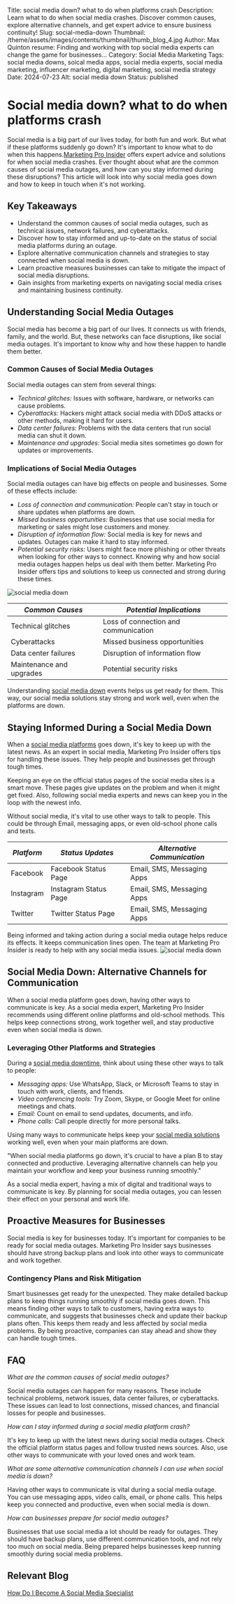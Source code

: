 Title: social media down? what to do when platforms crash
Description: Learn what to do when social media crashes. Discover common causes, explore alternative channels, and get expert advice to ensure business continuity!
Slug: social-media-down
Thumbnail: /theme/assets/images/contents/thumbnail/thumb_blog_4.jpg
Author: Max Quinton
resume: Finding and working with top social media experts can change the game for businesses...
Category: Social Media Marketing
Tags: social media downs, soical media apps, social media experts, social media marketing, influencer marketing, digital marketing, social media strategy
Date: 2024-07-23
Alt: social media down
Status: published

# Social media down? what to do when platforms crash
Social media is a big part of our lives today, for both fun and work. But what if these platforms suddenly go down? It's important to know what to do when this happens.[Marketing Pro Insider](https://marketingproinsider.com/) offers expert advice and solutions for when social media crashes.
Ever thought about what are the common causes of social media outages, and how can you stay informed during these disruptions? This article will look into why social media goes down and how to keep in touch when it's not working.

## Key Takeaways
- Understand the common causes of social media outages, such as technical issues, network failures, and cyberattacks.
- Discover how to stay informed and up-to-date on the status of social media platforms during an outage.
- Explore alternative communication channels and strategies to stay connected when social media is down.
- Learn proactive measures businesses can take to mitigate the impact of social media disruptions.
- Gain insights from marketing experts on navigating social media crises and maintaining business continuity.

## Understanding Social Media Outages
Social media has become a big part of our lives. It connects us with friends, family, and the world. But, these networks can face disruptions, like social media outages. It's important to know why and how these happen to handle them better.

### Common Causes of Social Media Outages
Social media outages can stem from several things:
- *Technical glitches:* Issues with software, hardware, or networks can cause problems.
- *Cyberattacks:* Hackers might attack social media with DDoS attacks or other methods, making it hard for users.
- *Data center failures:* Problems with the data centers that run social media can shut it down.
- *Maintenance and upgrades:* Social media sites sometimes go down for updates or improvements.

### Implications of Social Media Outages
Social media outages can have big effects on people and businesses. Some of these effects include:
- *Loss of connection and communication:* People can't stay in touch or share updates when platforms are down.
- *Missed business opportunities:* Businesses that use social media for marketing or sales might lose customers and money.
- *Disruption of information flow:* Social media is key for news and updates. Outages can make it hard to stay informed.
- *Potential security risks:* Users might face more phishing or other threats when looking for other ways to connect.
Knowing why and how social media outages happen helps us deal with them better. Marketing Pro Insider offers tips and solutions to keep us connected and strong during these times.

![social media down](/theme/assets/images/contents/post/blog_4_pic_1.jpg)

| *Common Causes*       | *Potential Implications*         |
|-------------------------|------------------------------------|
| Technical glitches      | Loss of connection and communication|
| Cyberattacks            | Missed business opportunities      |
| Data center failures    | Disruption of information flow     |
| Maintenance and upgrades| Potential security risks           |

Understanding [social media down](https://marketingproinsider.com/) events helps us get ready for them. This way, our social media solutions stay strong and work well, even when the platforms are down.

## Staying Informed During a Social Media Down
When a [social media platforms](https://marketingproinsider.com/) goes down, it's key to keep up with the latest news. As an expert in social media, Marketing Pro Insider offers tips for handling these issues. They help people and businesses get through tough times.

Keeping an eye on the official status pages of the social media sites is a smart move. These pages give updates on the problem and when it might get fixed. Also, following social media experts and news can keep you in the loop with the newest info.

Without social media, it's vital to use other ways to talk to people. This could be through Email, messaging apps, or even old-school phone calls and texts.

| *Platform* | *Status Updates*      | *Alternative Communication*     |
|--------------|-------------------------|-----------------------------------|
| Facebook     | Facebook Status Page    | Email, SMS, Messaging Apps        |
| Instagram    | Instagram Status Page   | Email, SMS, Messaging Apps        |
| Twitter      | Twitter Status Page     | Email, SMS, Messaging Apps        |

Being informed and taking action during a social media outage helps reduce its effects. It keeps communication lines open. The team at Marketing Pro Insider is ready to help with any social media issues.
![social media down](/theme/assets/images/contents/post/blog_4_pic_2.jpg)
## Social Media Down: Alternative Channels for Communication
When a social media platform goes down, having other ways to communicate is key. As a social media expert, Marketing Pro Insider recommends using different online platforms and old-school methods. This helps keep connections strong, work together well, and stay productive even when social media is down.

### Leveraging Other Platforms and Strategies
During a [social media downtime](https://marketingproinsider.com/), think about using these other ways to talk to people:
- *Messaging apps:* Use WhatsApp, Slack, or Microsoft Teams to stay in touch with work, clients, and friends.
- *Video conferencing tools:* Try Zoom, Skype, or Google Meet for online meetings and chats.
- *Email:* Count on email to send updates, documents, and info.
- *Phone calls:* Call people directly for more personal talks.

Using many ways to communicate helps keep your [social media solutions](https://marketingproinsider.com/) working well, even when your main platforms are down.

"When social media platforms go down, it's crucial to have a plan B to stay connected and productive. Leveraging alternative channels can help you maintain your workflow and keep your business running smoothly."

As a social media expert, having a mix of digital and traditional ways to communicate is key. By planning for social media outages, you can lessen their effect on your personal and work life.

## Proactive Measures for Businesses
Social media is key for businesses today. It's important for companies to be ready for social media outages. Marketing Pro Insider says businesses should have strong backup plans and look into other ways to communicate and work together.

### Contingency Plans and Risk Mitigation
Smart businesses get ready for the unexpected. They make detailed backup plans to keep things running smoothly if social media goes down. This means finding other ways to talk to customers, having extra ways to communicate, and suggests that businesses check and update their backup plans often. This keeps them ready and less affected by social media problems. By being proactive, companies can stay ahead and show they can handle tough times.

## FAQ
*What are the common causes of social media outages?*

Social media outages can happen for many reasons. These include technical problems, network issues, data center failures, or cyberattacks. These issues can lead to lost connections, missed chances, and financial losses for people and businesses.

*How can I stay informed during a social media platform crash?*

It's key to keep up with the latest news during social media outages. Check the official platform status pages and follow trusted news sources. Also, use other ways to communicate with your loved ones and work team.

*What are some alternative communication channels I can use when social media is down?*

Having other ways to communicate is vital during a social media outage. You can use messaging apps, video calls, email, or phone calls. This helps keep you connected and productive, even when social media is down.

*How can businesses prepare for social media outages?*

Businesses that use social media a lot should be ready for outages. They should have backup plans, use different communication tools, and not rely too much on social media. Being prepared helps businesses keep running smoothly during social media problems.

## Relevant Blog
[How Do I Become A Social Media Specialist](https://marketingproinsider.com/social-media-down)
